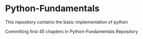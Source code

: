 # Python-Fundamentals
This repository contains the basic implementation of python

Committing first 45 chapters in Python-Fundamentals Repository
